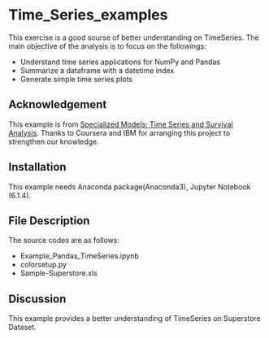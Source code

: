 # Time_Series_examples


This exercise is a good sourse of better understanding on TimeSeries.
The main objective of the analysis is to focus on the followings:
- Understand time series applications for NumPy and Pandas
- Summarize a dataframe with a datetime index
- Generate simple time series plots

## Acknowledgement
This example is from [Specialized Models: Time Series and Survival Analysis](https://www.coursera.org/learn/time-series-survival-analysis).
Thanks to Coursera and IBM for arranging this project to strengthen our knowledge. 
## Installation
This example needs Anaconda package(Anaconda3), Jupyter Notebook (6.1.4). 

## File Description
The source codes are as follows:
- Example_Pandas_TimeSeries.ipynb
- colorsetup.py
- Sample-Superstore.xls


## Discussion
This example provides a better understanding of TimeSeries on Superstore Dataset.
